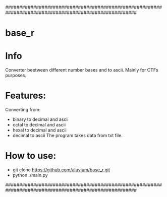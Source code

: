 #######################################################################################################
# base_r
# Info
  Converter beetween different number bases and to ascii. Mainly for CTFs purposes.

# Features: 
  Converting from: 
   - binary to decimal and ascii
   - octal  to decimal and ascii
   - hexal  to decimal and ascii
   - decimal to ascii
  The program takes data from txt file.
  
# How to use:
   - git clone https://github.com/aluvium/base_r.git
   - python ./main.py
 
#######################################################################################################
